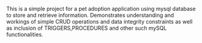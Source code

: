 This is a simple project for a pet adoption application using mysql database to store and retrieve information.
Demonstrates understanding and workings  of simple CRUD operations and data integrity constraints as well as inclusion of TRIGGERS,PROCEDURES and other such mySQL functionalities.
